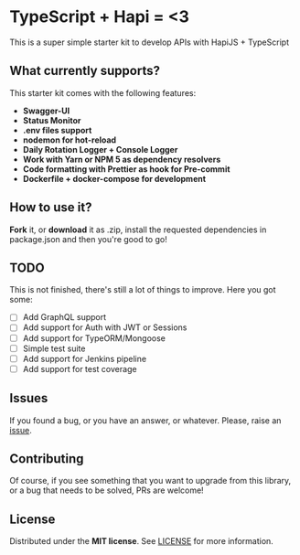 # TypeScript + Hapi = <3

This is a super simple starter kit to develop APIs with HapiJS + TypeScript

## What currently supports? 

This starter kit comes with the following features: 

- **Swagger-UI** 
- **Status Monitor**
- **.env files support**
- **nodemon for hot-reload**
- **Daily Rotation Logger + Console Logger** 
- **Work with Yarn or NPM 5 as dependency resolvers**
- **Code formatting with Prettier as hook for Pre-commit**
- **Dockerfile + docker-compose for development**

## How to use it? 

**Fork** it, or **download** it as .zip, install the requested dependencies in package.json and then you're good to go!

## TODO

This is not finished, there's still a lot of things to improve. Here you got some:

- [ ] Add GraphQL support
- [ ] Add support for Auth with JWT or Sessions
- [ ] Add support for TypeORM/Mongoose
- [ ] Simple test suite
- [ ] Add support for Jenkins pipeline
- [ ] Add support for test coverage

## Issues

If you found a bug, or you have an answer, or whatever. Please, raise an [issue](https://github.com/BlackBoxVision/typescript-hapi-starter/issues/new).

## Contributing

Of course, if you see something that you want to upgrade from this library, or a bug that needs to be solved, PRs are welcome!

## License
Distributed under the **MIT license**. See [LICENSE](https://github.com/BlackBoxVision/typescript-hapi-starter/blob/master/LICENSE) for more information.
